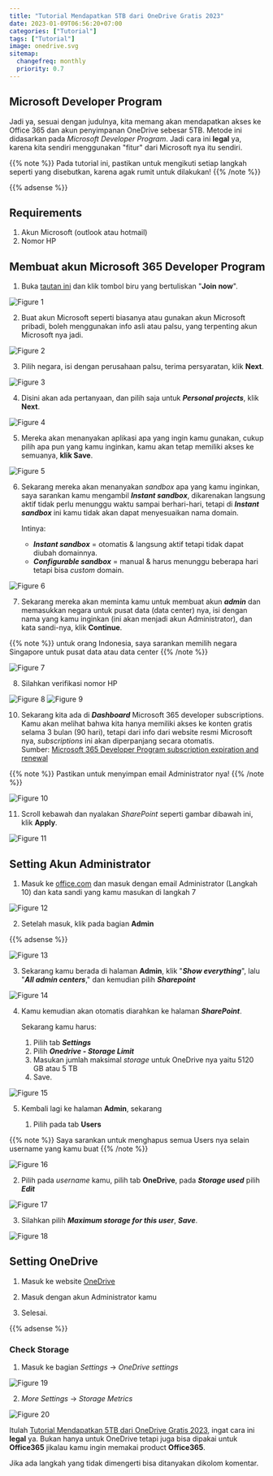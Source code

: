 ```yaml
---
title: "Tutorial Mendapatkan 5TB dari OneDrive Gratis 2023"
date: 2023-01-09T06:56:20+07:00
categories: ["Tutorial"]
tags: ["Tutorial"]
image: onedrive.svg
sitemap:
  changefreq: monthly
  priority: 0.7
---
```


## Microsoft Developer Program

Jadi ya, sesuai dengan judulnya, kita memang akan mendapatkan akses ke Office 365 dan akun penyimpanan OneDrive sebesar 5TB. Metode ini didasarkan pada *Microsoft Developer Program*. Jadi cara ini **legal** ya, karena kita sendiri menggunakan "fitur" dari Microsoft nya itu sendiri.

{{% note %}} Pada tutorial ini, pastikan untuk mengikuti setiap langkah seperti yang disebutkan, karena agak rumit untuk dilakukan! {{% /note %}}

{{% adsense %}}

## Requirements

1. Akun Microsoft (outlook atau hotmail)
2. Nomor HP

## Membuat akun Microsoft 365 Developer Program

1. Buka [tautan ini](https://developer.microsoft.com/en-us/microsoft-365/dev-program) dan klik tombol biru yang bertuliskan "**Join now**".

![Figure 1](images/rmdhnreza.my.id.tutorial.mendapatkan.5tb.dari.onedrive.gratis.2023.1.webp)

2. Buat akun Microsoft seperti biasanya atau gunakan akun Microsoft pribadi, boleh menggunakan info asli atau palsu, yang terpenting akun Microsoft nya jadi.

![Figure 2](images/rmdhnreza.my.id.tutorial.mendapatkan.5tb.dari.onedrive.gratis.2023.2.webp)

3. Pilih negara, isi dengan perusahaan palsu, terima persyaratan, klik **Next**.

![Figure 3](images/rmdhnreza.my.id.tutorial.mendapatkan.5tb.dari.onedrive.gratis.2023.3.webp)

4. Disini akan ada pertanyaan, dan pilih saja untuk ***Personal projects***, klik **Next**.

![Figure 4](images/rmdhnreza.my.id.tutorial.mendapatkan.5tb.dari.onedrive.gratis.2023.4.webp)

5. Mereka akan menanyakan aplikasi apa yang ingin kamu gunakan, cukup pilih apa pun yang kamu inginkan, kamu akan tetap memiliki akses ke semuanya, **klik Save**.

![Figure 5](images/rmdhnreza.my.id.tutorial.mendapatkan.5tb.dari.onedrive.gratis.2023.5.webp)

6. Sekarang mereka akan menanyakan *sandbox* apa yang kamu inginkan, saya sarankan kamu mengambil ***Instant sandbox***, dikarenakan langsung aktif tidak perlu menunggu waktu sampai berhari-hari, tetapi di ***Instant sandbox*** ini kamu tidak akan dapat menyesuaikan nama domain.

   Intinya:

   - ***Instant sandbox*** = otomatis & langsung aktif tetapi tidak dapat diubah domainnya.
   - ***Configurable sandbox*** = manual & harus menunggu beberapa hari tetapi bisa *custom* domain.

![Figure 6](images/rmdhnreza.my.id.tutorial.mendapatkan.5tb.dari.onedrive.gratis.2023.6.webp)

7. Sekarang mereka akan meminta kamu untuk membuat akun ***admin*** dan memasukkan negara untuk pusat data (data center) nya, isi dengan nama yang kamu inginkan (ini akan menjadi akun Administrator), dan kata sandi-nya, klik **Continue**.

{{% note %}} untuk orang Indonesia, saya sarankan memilih negara Singapore untuk pusat data atau data center {{% /note %}}

![Figure 7](images/rmdhnreza.my.id.tutorial.mendapatkan.5tb.dari.onedrive.gratis.2023.7.webp)

8. Silahkan verifikasi nomor HP

![Figure 8](images/rmdhnreza.my.id.tutorial.mendapatkan.5tb.dari.onedrive.gratis.2023.8.webp) ![Figure 9](images/rmdhnreza.my.id.tutorial.mendapatkan.5tb.dari.onedrive.gratis.2023.9.webp)

10. Sekarang kita ada di ***Dashboard*** Microsoft 365 developer subscriptions.\
    Kamu akan melihat bahwa kita hanya memiliki akses ke konten gratis selama 3 bulan (90 hari), tetapi dari info dari website resmi Microsoft nya, *subscriptions* ini akan diperpanjang secara otomatis.\
    Sumber: [Microsoft 365 Developer Program subscription expiration and renewal](https://docs.microsoft.com/en-us/office/developer-program/subscription-expiration-and-renewal)

{{% note %}} Pastikan untuk menyimpan email Administrator nya! {{% /note %}}

![Figure 10](images/rmdhnreza.my.id.tutorial.mendapatkan.5tb.dari.onedrive.gratis.2023.10.webp)

11. Scroll kebawah dan nyalakan *SharePoint* seperti gambar dibawah ini, klik **Apply**.

![Figure 11](images/rmdhnreza.my.id.tutorial.mendapatkan.5tb.dari.onedrive.gratis.2023.11.webp)

## Setting Akun Administrator

1. Masuk ke [office.com](https://office.com/) dan masuk dengan email Administrator (Langkah 10) dan kata sandi yang kamu masukan di langkah 7

![Figure 12](images/rmdhnreza.my.id.tutorial.mendapatkan.5tb.dari.onedrive.gratis.2023.12.webp)

2. Setelah masuk, klik pada bagian **Admin**

{{% adsense %}}

![Figure 13](images/rmdhnreza.my.id.tutorial.mendapatkan.5tb.dari.onedrive.gratis.2023.13.webp)

3. Sekarang kamu berada di halaman **Admin**, klik "***Show everything***", lalu "***All admin centers***," dan kemudian pilih ***Sharepoint***

![Figure 14](images/rmdhnreza.my.id.tutorial.mendapatkan.5tb.dari.onedrive.gratis.2023.14.webp)

4. Kamu kemudian akan otomatis diarahkan ke halaman ***SharePoint***.

   Sekarang kamu harus:

   1. Pilih tab ***Settings***
   2. Pilih ***Onedrive - Storage Limit***
   3. Masukan jumlah maksimal *storage* untuk OneDrive nya yaitu 5120 GB atau 5 TB
   4. Save.

![Figure 15](images/rmdhnreza.my.id.tutorial.mendapatkan.5tb.dari.onedrive.gratis.2023.15.webp)

5. Kembali lagi ke halaman **Admin**, sekarang

   1. Pilih pada tab **Users**

{{% note %}} Saya sarankan untuk menghapus semua Users nya selain username yang kamu buat {{% /note %}}

![Figure 16](images/rmdhnreza.my.id.tutorial.mendapatkan.5tb.dari.onedrive.gratis.2023.16.webp)

   2. Pilih pada *username* kamu, pilih tab **OneDrive**, pada ***Storage used*** pilih ***Edit***

![Figure 17](images/rmdhnreza.my.id.tutorial.mendapatkan.5tb.dari.onedrive.gratis.2023.17.webp)

   3. Silahkan pilih ***Maximum storage for this user***, ***Save***.

![Figure 18](images/rmdhnreza.my.id.tutorial.mendapatkan.5tb.dari.onedrive.gratis.2023.18.webp)

## Setting OneDrive

1. Masuk ke website [OneDrive](https://onedrive.com/)

2. Masuk dengan akun Administrator kamu

3. Selesai.



{{% adsense %}}

### Check Storage

1. Masuk ke bagian *Settings* -> *OneDrive settings*

![Figure 19](images/rmdhnreza.my.id.tutorial.mendapatkan.5tb.dari.onedrive.gratis.2023.19.webp)

2. *More Settings* -> *Storage Metrics*

![Figure 20](images/rmdhnreza.my.id.tutorial.mendapatkan.5tb.dari.onedrive.gratis.2023.20.webp)



Itulah [Tutorial Mendapatkan 5TB dari OneDrive Gratis 2023](https://rmdhnreza.my.id/tutorial-mendapatkan-5tb-dari-onedrive-gratis-2023), ingat cara ini **legal** ya. Bukan hanya untuk OneDrive tetapi juga bisa dipakai untuk **Office365** jikalau kamu ingin memakai product **Office365**.

Jika ada langkah yang tidak dimengerti bisa ditanyakan dikolom komentar.